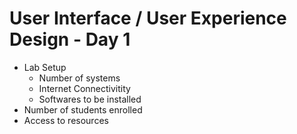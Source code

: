 # User Interface / User Experience Design - Day 1

* Lab Setup
  * Number of systems
  * Internet Connectivitity
  * Softwares to be installed
* Number of students enrolled
* Access to resources
